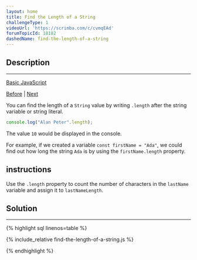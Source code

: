 ```yaml
---
layout: home
title: Find the Length of a String
challengeType: 1
videoUrl: 'https://scrimba.com/c/cvmqEAd'
forumTopicId: 18182
dashedName: find-the-length-of-a-string
---
```


<div class="row">
<div class="columnStmt" markdown="1">

## Description
------

[Basic JavaScript](../basic-javascript/README.html) 

[Before](./appending-variables-to-strings.md)  | [Next](./use-bracket-notation-to-find-the-first-character-in-a-string.md) 

You can find the length of a `String` value by writing `.length` after the string variable or string literal.

```js
console.log("Alan Peter".length);
```

The value `10` would be displayed in the console.

For example, if we created a variable `const firstName = "Ada"`, we could find out how long the string `Ada` is by using the `firstName.length` property.

##  instructions 

Use the `.length` property to count the number of characters in the `lastName` variable and assign it to `lastNameLength`.

</div>
<div class="columnSol" markdown="1">

## Solution
------

{% highlight sql linenos=table %}

{% include_relative find-the-length-of-a-string.js %}

{% endhighlight %}

</div>
</div>

